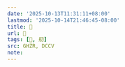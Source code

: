 ```yaml
---
date: '2025-10-13T11:31:11+08:00'
lastmod: '2025-10-14T21:46:45-08:00'
title: 󰨥
url: 󰨥
tags: [𦨣, 舠]
src: GHZR, DCCV
note:
---
```

